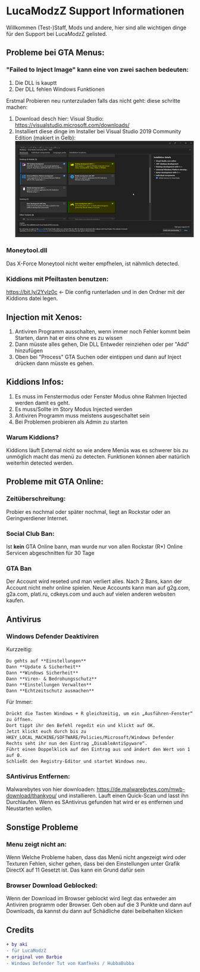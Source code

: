 # LucaModzZ Support Informationen
  Willkommen (Test-)Staff, Mods und andere, hier sind alle wichtigen dinge für den Support bei LucaModzZ gelisted.

## Probleme bei GTA Menus:
### "Failed to Inject Image" kann eine von zwei sachen bedeuten:
  1. Die DLL is kauptt
  2. Der DLL fehlen Windows Funktionen

Erstmal Probieren neu runterzuladen falls das nicht geht: diese schritte machen:
  1. Download desch hier: Visual Studio: https://visualstudio.microsoft.com/downloads/
  2. Installiert diese dinge im Installer bei Visual Studio 2019 Community Edition (makiert in Gelb):
  ![Screenshot](/vs.png)

### Moneytool.dll 
  Das X-Force Moneytool nicht weiter empfhelen, ist nähmlich detected.

### Kiddions mit Pfeiltasten benutzen:
  https://bit.ly/2Yvlz0c <- Die config runterladen und in den Ordner mit der Kiddions datei legen.
  
## Injection mit Xenos:
  1. Antiviren Programm ausschalten, wenn immer noch Fehler kommt beim Starten, dann hat er eins ohne es zu wissen
  2. Dann müsste alles gehen, Die DLL Entweder reinziehen oder per "Add" hinzufügen
  3. Oben bei "Process" GTA Suchen oder eintippen und dann auf Inject drücken dann müsste es gehen.

## Kiddions Infos:
  1. Es muss im Fenstermodus oder Fenster Modus ohne Rahmen Injected werden damit es geht.
  2. Es muss/Sollte im Story Modus Injected werden
  3. Antiviren Programm muss meistens ausgeschaltet sein
  4. Bei Problemen probieren als Admin zu starten

### Warum Kiddions?
  Kiddions läuft External nicht so wie andere Menüs was es schwerer bis zu unmöglich macht das menü zu detecten. Funktionen können aber natürlich weiterhin detected werden.

## Probleme mit GTA Online:
### Zeitüberschreitung:
Probier es nochmal oder später nochmal, liegt an Rockstar oder an Geringverdiener Internet.

### Social Club Ban:
Ist **kein** GTA Online bann, man wurde nur von allen Rockstar (R*) Online Servicen abgeschnitten für 30 Tage

### GTA Ban
Der Account wird reseted und man verliert alles. Nach 2 Bans, kann der Account nicht mehr online spielen. Neue Accounts kann man auf g2g.com, g2a.com, plati.ru, cdkeys.com und auch auf vielen anderen websiten kaufen.

## Antivirus
### Windows Defender Deaktiviren
Kurzzeitig:
```
Du gehts auf **Einstellungen**
Dann **Update & Sicherheit**
Dann **Windows Sicherheit**
Dann **Viren- & Bedrohungsschutz**
Dann **Einstellungen Verwalten**
Dann **Echtzeitschutz ausmachen**
```

Für Immer:
```
Drückt die Tasten Windows + R gleichzeitig, um ein „Ausführen-Fenster“ zu öffnen.
Dort tippt ihr den Befehl regedit ein und klickt auf OK.
Jetzt klickt euch durch bis zu
HKEY_LOCAL_MACHINE/SOFTWARE/Policies/Microsoft/Windows Defender
Rechts seht ihr nun den Eintrag „DisableAntiSpyware“.
Führt einen Doppelklick auf den Eintrag aus und ändert den Wert von 1 auf 0.
Schließt den Registry-Editor und startet Windows neu.
```

### SAntivirus Entfernen:
Malwarebytes von hier downloaden: https://de.malwarebytes.com/mwb-download/thankyou/ und installieren. Lauft einen Quick-Scan und lasst ihn Durchlaufen. Wenn es SAntivirus gefunden hat wird er es entfernen und Neustarten wollen.

## Sonstige Probleme
### Menu zeigt nicht an:
Wenn Welche Probleme haben, dass das Menü nicht angezeigt wird oder Texturen Fehlen, sicher gehen, dass bei den Einstellungen unter Grafik DirectX auf 11 Gesetzt ist. Das kann ein Grund dafür sein

### Browser Download Geblocked:
Wenn der Download im Browser geblockt wird liegt das entweder am Antiviren programm oder Browser. Geh oben auf die 3 Punkte und dann auf Downloads, da kannst du dann auf Schädliche datei beibehalten klicken

## Credits
```diff
+ by aki
- für LucaModzZ
+ original von Barbie
- Windows Defender Tut von Kamfkeks / HubbaBubba
```
